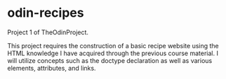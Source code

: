 # odin-recipes
Project 1 of TheOdinProject.

This project requires the construction of a basic recipe website using the HTML knowledge I have acquired through the previous course material. I will utilize concepts such as the doctype declaration as well as various elements, attributes, and links.
